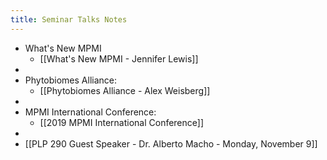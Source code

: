 ```yaml
---
title: Seminar Talks Notes
---
```


- What's New MPMI
	- [[What's New MPMI - Jennifer Lewis]]
-
- Phytobiomes Alliance:
	- [[Phytobiomes Alliance - Alex Weisberg]]
-
- MPMI International Conference:
	- [[2019 MPMI International Conference]]
-
- [[PLP 290 Guest Speaker - Dr. Alberto Macho - Monday, November 9]]